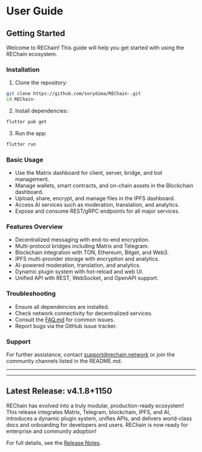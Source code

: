 # User Guide

## Getting Started

Welcome to REChain! This guide will help you get started with using the REChain ecosystem.

### Installation

1. Clone the repository:
```bash
git clone https://github.com/sorydima/REChain-.git
cd REChain-
```

2. Install dependencies:
```bash
flutter pub get
```

3. Run the app:
```bash
flutter run
```

### Basic Usage

- Use the Matrix dashboard for client, server, bridge, and bot management.
- Manage wallets, smart contracts, and on-chain assets in the Blockchain dashboard.
- Upload, share, encrypt, and manage files in the IPFS dashboard.
- Access AI services such as moderation, translation, and analytics.
- Expose and consume REST/gRPC endpoints for all major services.

### Features Overview

- Decentralized messaging with end-to-end encryption.
- Multi-protocol bridges including Matrix and Telegram.
- Blockchain integration with TON, Ethereum, Bitget, and Web3.
- IPFS multi-provider storage with encryption and analytics.
- AI-powered moderation, translation, and analytics.
- Dynamic plugin system with hot-reload and web UI.
- Unified API with REST, WebSocket, and OpenAPI support.

### Troubleshooting

- Ensure all dependencies are installed.
- Check network connectivity for decentralized services.
- Consult the [FAQ.md](FAQ.md) for common issues.
- Report bugs via the GitHub issue tracker.

### Support

For further assistance, contact support@rechain.network or join the community channels listed in the README.md.

---

---

## Latest Release: v4.1.8+1150

REChain has evolved into a truly modular, production-ready ecosystem! This release integrates Matrix, Telegram, blockchain, IPFS, and AI, introduces a dynamic plugin system, unifies APIs, and delivers world-class docs and onboarding for developers and users. REChain is now ready for enterprise and community adoption!

For full details, see the [Release Notes](RELEASE_NOTES.md).
